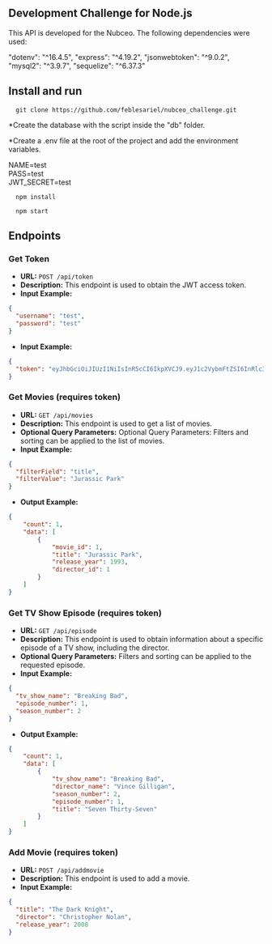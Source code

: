 ## Development Challenge for Node.js

This API is developed for the Nubceo. The following dependencies were used:

"dotenv": "^16.4.5",
"express": "^4.19.2",
"jsonwebtoken": "^9.0.2",
"mysql2": "^3.9.7",
"sequelize": "^6.37.3"

## Install and run

```
  git clone https://github.com/feblesariel/nubceo_challenge.git
```

*Create the database with the script inside the "db" folder.

*Create a .env file at the root of the project and add the environment variables.

NAME=test<br>
PASS=test<br>
JWT_SECRET=test

```
  npm install
```
```
  npm start
```

## Endpoints

### Get Token

- **URL:** `POST /api/token`
- **Description:** This endpoint is used to obtain the JWT access token.
- **Input Example:**
```json
{
  "username": "test",
  "password": "test"
}
```
- **Input Example:**
```json
{
  "token": "eyJhbGciOiJIUzI1NiIsInR5cCI6IkpXVCJ9.eyJ1c2VybmFtZSI6InRlc3R1c2VyIiwiaWF0IjoxNjI2NDc1OTM3LCJleHAiOjE2MjY0NzU5NzN9.9dFdTWycMCw-M7jAIXmGYg9NBKMQY0vFqfvCN2WPL5E"
}
```

### Get Movies (requires token)

- **URL:** `GET /api/movies`
- **Description:** This endpoint is used to get a list of movies.
- **Optional Query Parameters:** Optional Query Parameters: Filters and sorting can be applied to the list of movies.
- **Input Example:**
```json
{
  "filterField": "title",
  "filterValue": "Jurassic Park"
}
```
- **Output Example:**
```json
{
    "count": 1,
    "data": [
        {
            "movie_id": 1,
            "title": "Jurassic Park",
            "release_year": 1993,
            "director_id": 1
        }
    ]
}
```

### Get TV Show Episode (requires token)

- **URL:** `GET /api/episode`
- **Description:** This endpoint is used to obtain information about a specific episode of a TV show, including the director.
- **Optional Query Parameters:** Filters and sorting can be applied to the requested episode.
- **Input Example:**
```json
{
  "tv_show_name": "Breaking Bad",
  "episode_number": 1,
  "season_number": 2
}
```
- **Output Example:**
```json
{
    "count": 1,
    "data": [
        {
            "tv_show_name": "Breaking Bad",
            "director_name": "Vince Gilligan",
            "season_number": 2,
            "episode_number": 1,
            "title": "Seven Thirty-Seven"
        }
    ]
}
```

### Add Movie (requires token)

- **URL:** `POST /api/addmovie`
- **Description:** This endpoint is used to add a movie.
- **Input Example:**
```json
{
  "title": "The Dark Knight",
  "director": "Christopher Nolan",
  "release_year": 2008
}

```